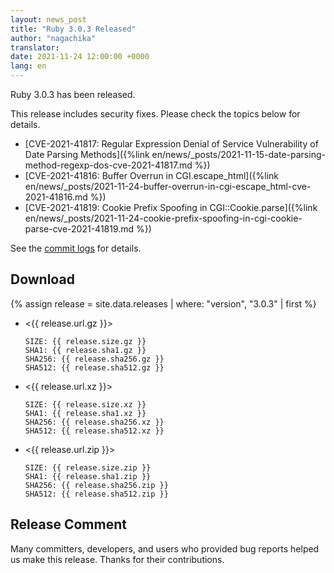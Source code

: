 ```yaml
---
layout: news_post
title: "Ruby 3.0.3 Released"
author: "nagachika"
translator:
date: 2021-11-24 12:00:00 +0000
lang: en
---
```


Ruby 3.0.3 has been released.

This release includes security fixes.
Please check the topics below for details.

* [CVE-2021-41817: Regular Expression Denial of Service Vulnerability of Date Parsing Methods]({%link en/news/_posts/2021-11-15-date-parsing-method-regexp-dos-cve-2021-41817.md %})
* [CVE-2021-41816: Buffer Overrun in CGI.escape_html]({%link en/news/_posts/2021-11-24-buffer-overrun-in-cgi-escape_html-cve-2021-41816.md %})
* [CVE-2021-41819: Cookie Prefix Spoofing in CGI::Cookie.parse]({%link en/news/_posts/2021-11-24-cookie-prefix-spoofing-in-cgi-cookie-parse-cve-2021-41819.md %})

See the [commit logs](https://github.com/ruby/ruby/compare/v3_0_2...v3_0_3) for details.

## Download

{% assign release = site.data.releases | where: "version", "3.0.3" | first %}

* <{{ release.url.gz }}>

      SIZE: {{ release.size.gz }}
      SHA1: {{ release.sha1.gz }}
      SHA256: {{ release.sha256.gz }}
      SHA512: {{ release.sha512.gz }}

* <{{ release.url.xz }}>

      SIZE: {{ release.size.xz }}
      SHA1: {{ release.sha1.xz }}
      SHA256: {{ release.sha256.xz }}
      SHA512: {{ release.sha512.xz }}

* <{{ release.url.zip }}>

      SIZE: {{ release.size.zip }}
      SHA1: {{ release.sha1.zip }}
      SHA256: {{ release.sha256.zip }}
      SHA512: {{ release.sha512.zip }}

## Release Comment

Many committers, developers, and users who provided bug reports helped us make this release.
Thanks for their contributions.
